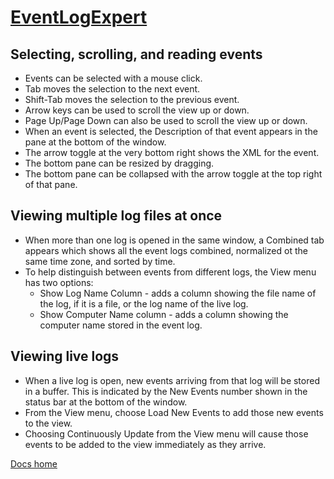# [EventLogExpert](Home.md)

## Selecting, scrolling, and reading events

* Events can be selected with a mouse click.
* Tab moves the selection to the next event.
* Shift-Tab moves the selection to the previous event.
* Arrow keys can be used to scroll the view up or down.
* Page Up/Page Down can also be used to scroll the view up or down.
* When an event is selected, the Description of that event appears in the pane at the bottom of the window.
* The arrow toggle at the very bottom right shows the XML for the event.
* The bottom pane can be resized by dragging.
* The bottom pane can be collapsed with the arrow toggle at the top right of that pane.

## Viewing multiple log files at once

* When more than one log is opened in the same window, a Combined tab appears which shows all the event logs combined, normalized ot the same time zone, and sorted by time.
* To help distinguish between events from different logs, the View menu has two options:
    * Show Log Name Column - adds a column showing the file name of the log, if it is a file, or the log name of the live log.
    * Show Computer Name column - adds a column showing the computer name stored in the event log.

## Viewing live logs

* When a live log is open, new events arriving from that log will be stored in a buffer. This is indicated by the New Events number shown in the status bar at the bottom of the window.
* From the View menu, choose Load New Events to add those new events to the view.
* Choosing Continuously Update from the View menu will cause those events to be added to the view immediately as they arrive.

[Docs home](Home.md)
